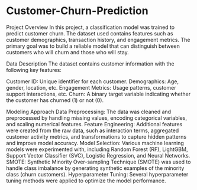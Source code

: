 # Customer-Churn-Prediction

Project Overview
In this project, a classification model was trained to predict customer churn. The dataset used contains features such as customer demographics, transaction history, and engagement metrics. The primary goal was to build a reliable model that can distinguish between customers who will churn and those who will stay.

Data Description
The dataset contains customer information with the following key features:

Customer ID: Unique identifier for each customer.
Demographics: Age, gender, location, etc.
Engagement Metrics: Usage patterns, customer support interactions, etc.
Churn: A binary target variable indicating whether the customer has churned (1) or not (0).

Modeling Approach
Data Preprocessing: The data was cleaned and preprocessed by handling missing values, encoding categorical variables, and scaling numerical features.
Feature Engineering: Additional features were created from the raw data, such as interaction terms, aggregated customer activity metrics, and transformations to capture hidden patterns and improve model accuracy.
Model Selection: Various machine learning models were experimented with, including Random Forest (RF), LightGBM, Support Vector Classifier (SVC), Logistic Regression, and Neural Networks.
SMOTE: Synthetic Minority Over-sampling Technique (SMOTE) was used to handle class imbalance by generating synthetic examples of the minority class (churn customers).
Hyperparameter Tuning: Several hyperparameter tuning methods were applied to optimize the model performance.
